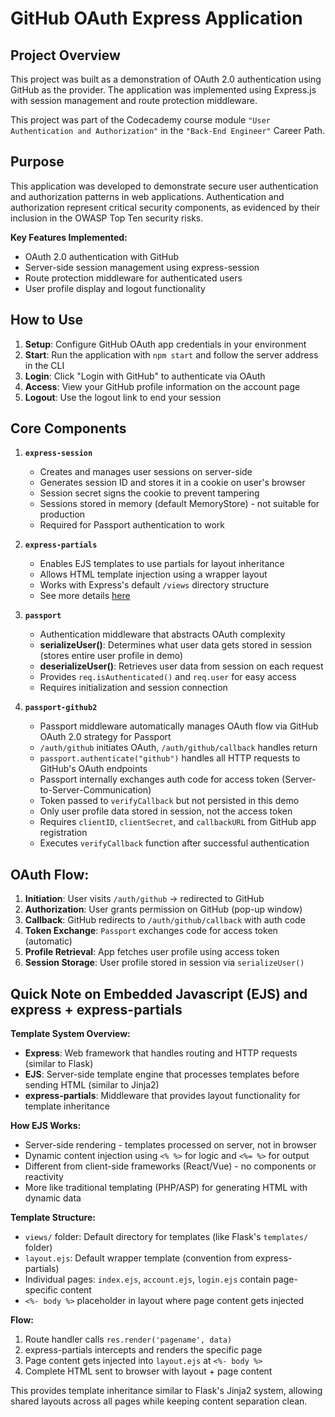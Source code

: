 # GitHub OAuth Express Application

## Project Overview

This project was built as a demonstration of OAuth 2.0 authentication using GitHub as the provider. The application was implemented using Express.js with session management and route protection middleware.

This project was part of the Codecademy course module `"User Authentication and Authorization"` in the `"Back-End Engineer"` Career Path.

## Purpose

This application was developed to demonstrate secure user authentication and authorization patterns in web applications. Authentication and authorization represent critical security components, as evidenced by their inclusion in the OWASP Top Ten security risks.

**Key Features Implemented:**

- OAuth 2.0 authentication with GitHub
- Server-side session management using express-session
- Route protection middleware for authenticated users
- User profile display and logout functionality

## How to Use

1. **Setup**: Configure GitHub OAuth app credentials in your environment
2. **Start**: Run the application with `npm start` and follow the server address in the CLI
3. **Login**: Click "Login with GitHub" to authenticate via OAuth
4. **Access**: View your GitHub profile information on the account page
5. **Logout**: Use the logout link to end your session

## Core Components

1. **`express-session`**

   - Creates and manages user sessions on server-side
   - Generates session ID and stores it in a cookie on user's browser
   - Session secret signs the cookie to prevent tampering
   - Sessions stored in memory (default MemoryStore) - not suitable for production
   - Required for Passport authentication to work

2. **`express-partials`**

   - Enables EJS templates to use partials for layout inheritance
   - Allows HTML template injection using a wrapper layout
   - Works with Express's default `/views` directory structure
   - See more details [here](#quick-note-on-embedded-javascript-ejs-and-express--express-partials)

3. **`passport`**

   - Authentication middleware that abstracts OAuth complexity
   - **serializeUser()**: Determines what user data gets stored in session (stores entire user profile in demo)
   - **deserializeUser()**: Retrieves user data from session on each request
   - Provides `req.isAuthenticated()` and `req.user` for easy access
   - Requires initialization and session connection

4. **`passport-github2`**
   - Passport middleware automatically manages OAuth flow via GitHub OAuth 2.0 strategy for Passport
   - `/auth/github` initiates OAuth, `/auth/github/callback` handles return
   - `passport.authenticate("github")` handles all HTTP requests to GitHub's OAuth endpoints
   - Passport internally exchanges auth code for access token (Server-to-Server-Communication)
   - Token passed to `verifyCallback` but not persisted in this demo
   - Only user profile data stored in session, not the access token
   - Requires `clientID`, `clientSecret`, and `callbackURL` from GitHub app registration
   - Executes `verifyCallback` function after successful authentication

## OAuth Flow:

1. **Initiation**: User visits `/auth/github` → redirected to GitHub
2. **Authorization**: User grants permission on GitHub (pop-up window)
3. **Callback**: GitHub redirects to `/auth/github/callback` with auth code
4. **Token Exchange**: `Passport` exchanges code for access token (automatic)
5. **Profile Retrieval**: App fetches user profile using access token
6. **Session Storage**: User profile stored in session via `serializeUser()`

## Quick Note on Embedded Javascript (EJS) and express + express-partials

**Template System Overview:**

- **Express**: Web framework that handles routing and HTTP requests (similar to Flask)
- **EJS**: Server-side template engine that processes templates before sending HTML (similar to Jinja2)
- **express-partials**: Middleware that provides layout functionality for template inheritance

**How EJS Works:**

- Server-side rendering - templates processed on server, not in browser
- Dynamic content injection using `<% %>` for logic and `<%= %>` for output
- Different from client-side frameworks (React/Vue) - no components or reactivity
- More like traditional templating (PHP/ASP) for generating HTML with dynamic data

**Template Structure:**

- `views/` folder: Default directory for templates (like Flask's `templates/` folder)
- `layout.ejs`: Default wrapper template (convention from express-partials)
- Individual pages: `index.ejs`, `account.ejs`, `login.ejs` contain page-specific content
- `<%- body %>` placeholder in layout where page content gets injected

**Flow:**

1. Route handler calls `res.render('pagename', data)`
2. express-partials intercepts and renders the specific page
3. Page content gets injected into `layout.ejs` at `<%- body %>`
4. Complete HTML sent to browser with layout + page content

This provides template inheritance similar to Flask's Jinja2 system, allowing shared layouts across all pages while keeping content separation clean.
